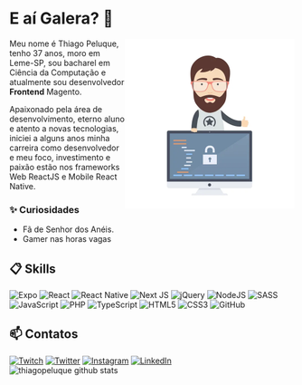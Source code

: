 # E aí Galera? 🍻

<img align="right" src="image.jpg" width="300"/>

Meu nome é Thiago Peluque, tenho 37 anos, moro em Leme-SP, sou bacharel em Ciência da Computação e atualmente sou desenvolvedor **Frontend** Magento.

Apaixonado pela área de desenvolvimento, eterno aluno e atento a novas tecnologias, iniciei a alguns anos minha carreira como desenvolvedor e meu foco, investimento e paixão estão nos frameworks Web ReactJS e Mobile React Native.

<!-- [![Discord Badge](https://img.shields.io/badge/Acesse%20minha%20comunidade%20no%20Discord-7289da?style=for-the-badge&logo=discord&logoColor=white&link=https://discord.gg/JPS2bY6GVy)](https://discord.gg/JPS2bY6GVy) -->

### ✨ Curiosidades

- Fã de Senhor dos Anéis.
- Gamer nas horas vagas

## 📋 Skills

![Expo](https://img.shields.io/badge/expo-1C1E24?style=for-the-badge&logo=expo&logoColor=#D04A37)
![React](https://img.shields.io/badge/react-%2320232a.svg?style=for-the-badge&logo=react&logoColor=%2361DAFB)
![React Native](https://img.shields.io/badge/react_native-%2320232a.svg?style=for-the-badge&logo=react&logoColor=%2361DAFB)
![Next JS](https://img.shields.io/badge/Next-black?style=for-the-badge&logo=next.js&logoColor=white)
![jQuery](https://img.shields.io/badge/jquery-%230769AD.svg?style=for-the-badge&logo=jquery&logoColor=white)
![NodeJS](https://img.shields.io/badge/node.js-6DA55F?style=for-the-badge&logo=node.js&logoColor=white)
![SASS](https://img.shields.io/badge/SASS-hotpink.svg?style=for-the-badge&logo=SASS&logoColor=white)
![JavaScript](https://img.shields.io/badge/javascript-%23323330.svg?style=for-the-badge&logo=javascript&logoColor=%23F7DF1E)
![PHP](https://img.shields.io/badge/php-%23777BB4.svg?style=for-the-badge&logo=php&logoColor=white)
![TypeScript](https://img.shields.io/badge/typescript-%23007ACC.svg?style=for-the-badge&logo=typescript&logoColor=white)
![HTML5](https://img.shields.io/badge/html5-%23E34F26.svg?style=for-the-badge&logo=html5&logoColor=white)
![CSS3](https://img.shields.io/badge/css3-%231572B6.svg?style=for-the-badge&logo=css3&logoColor=white)
![GitHub](https://img.shields.io/badge/github-%23121011.svg?style=for-the-badge&logo=github&logoColor=white)


## 📫 Contatos

[![Twitch](https://img.shields.io/badge/Twitch-%239146FF.svg?style=for-the-badge&logo=Twitch&logoColor=white&borderRadi)](https://twitch.com/thiagopeluque)
[![Twitter](https://img.shields.io/badge/Twitter-%231DA1F2.svg?style=for-the-badge&logo=Twitter&logoColor=white)](https://twitter.com/thiagopeluque)
[![Instagram](https://img.shields.io/badge/Instagram-%23E4405F.svg?style=for-the-badge&logo=Instagram&logoColor=white)](https://instagram.com/thiagopeluque)
[![LinkedIn](https://img.shields.io/badge/linkedin-%230077B5.svg?style=for-the-badge&logo=linkedin&logoColor=white)](https://www.linkedin.com/in/thiago-peluque-64594547/)  
![thiagopeluque github stats](https://github-readme-stats.vercel.app/api?username=thiagopeluque&hide=[%22issues%22]&show_icons=true)
